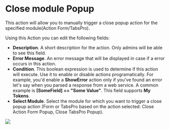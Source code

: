 # Close module Popup

This action will allow you to manually trigger a close popup action for the specified module\(Action Form/TabsPro\).

Using this Action you can edit the following fields:

* **Description**. A short description for the action. Only admins will be able to see this field.
* **Error Message**. An error message that will be displayed in case if a error occurs in this action.
* **Condition**. This boolean expression is used to determine if this action will execute. Use it to enable or disable actions programatically. For example, you'd enable a **ShowError** action only if you've found an error let's say when you parsed a response from a web service. A common example is **\[SomeField\] == "Some Value"**. This field supports **My Tokens**. 
* **Select Module**. Select the module for which you want to trigger a close popup action \(Form or TabsPro based on the action selected: Close Action Form Popup, Close TabsPro Popup\).

![](//static.dnnsharp.com/documentation/close_module_popup.png)